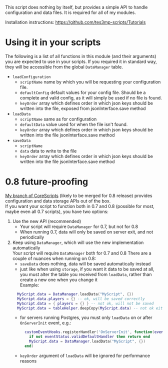 This script does nothing by itself, but provides a simple API to handle configuration and data files. It is required for all of my modules.

Installation instructions: https://github.com/tes3mp-scripts/Tutorials

# Using it in your scripts

The following is a list of all functions in this module (and their arguments) you are expected to use in your scripts. If you required it in standard way, they will be accessible from the global `DataManager` table.
* `loadConfiguration`
  * `scriptName` name by which you will be requesting your configuration file.
  * `defaultConfig` default values for your config file. Should be a complete and valid config, as it will simply be used if no file is found.
  * `keyOrder` array which defines order in which json keys should be written into the file, exposed from jsonInterface.save method
* `loadData`
  * `scriptName` same as for configuration
  * `defaultData` value used for when the file isn't found.
  * `keyOrder` array which defines order in which json keys should be written into the file jsonInterface.save method
* `saveData`
  * `scriptName`
  * `data` data to write to the file
  * `keyOrder` array which defines order in which json keys should be written into the file jsonInterface.save method

# 0.8 future-proofing

[My branch of CoreScripts](https://github.com/uramer/CoreScripts/tree/0.7.1-async) (likely to be merged for 0.8 release) provides configuration and data storage APIs out of the box.  
If you want your script to function both in 0.7 and 0.8 (possible for most, maybe even all 0.7 scripts), you have two options:
1. Use the new API (recommended)
    * Your script will require `DataManager` for 0.7, but not for 0.8
    * When running 0.7, data will only be saved on server exit, and not periodically
2. Keep using `DataManager`, which will use the new implementation automatically  
    Your script will require `DataManager` both for 0.7 and 0.8
    There are a couple of nuances when running on 0.8:
    * `saveData` does nothing, data will be saved automatically instead
    * just like when using `storage`, if you want it data to be saved at all,
    you must alter the table you received from `loadData`, rather than create a new one when you change it  
    Example:
    ```Lua
      MyScript.data = DataManager.loadData("MyScript", {})
      MyScript.data.players = {} -- ok, will be saved correctly
      MyScript.data = { players = {} } -- not ok, will not be saved
      MyScript.data = tableHelper.deepCopy(MyScript.data) -- not ok either
    ```
    * for servers running Postgres, you must only `loadData` on or after `OnServerInit` event, e.g.:
      ```Lua
        customEventHooks.registerHandler('OnServerInit', function(eventStatus)
          if not eventStatus.validDefaultHandler then return end
          MyScript.data = DataManager.loadData("MyScript", {})
        end)
      ```
    * `keyOrder` argument of `loadData` will be ignored for performance reasons
